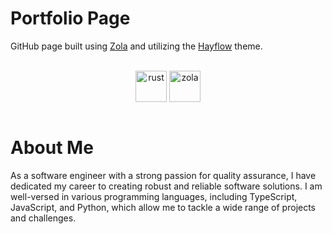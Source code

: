 # Portfolio Page

GitHub page built using [Zola](https://github.com/getzola) and utilizing the [Hayflow](https://gitlab.com/cyril-marpaud/hayflow0) theme.

<center><div style="display: inline_block"><br/>
<img align="center" alt="rust" height="50" width="50" src="https://www.svgrepo.com/show/306688/rust.svg" />
<img align="center" alt="zola" height="50" width="50" src="https://avatars.githubusercontent.com/u/43047029?s=200&v=4" />
</center>

<br/>

# About Me

As a software engineer with a strong passion for quality assurance, I have dedicated my career to creating robust and reliable software solutions. I am well-versed in various programming languages, including TypeScript, JavaScript, and Python, which allow me to tackle a wide range of projects and challenges.
